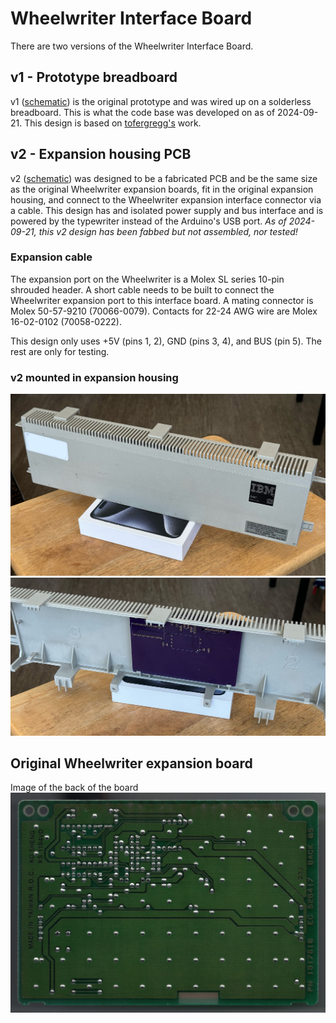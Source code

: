 # Wheelwriter Interface Board

There are two versions of the Wheelwriter Interface Board. 

## v1 - Prototype breadboard
v1 ([schematic](wwib-v1/wwib-v1_schematic.pdf)) is the original prototype and 
was wired up on a solderless breadboard. This is what the code base was 
developed on as of 2024-09-21. This design is based on 
[tofergregg's](https://github.com/tofergregg/IBM-Wheelwriter-Hack) work.


## v2 - Expansion housing PCB
v2 ([schematic](wwib-v2/WheelwriterInterfaceBoard_schematic.pdf)) was designed 
to be a fabricated PCB and be the same size as the original Wheelwriter 
expansion boards, fit in the original expansion housing, and connect to the 
Wheelwriter expansion interface connector via a cable. This design has and 
isolated power supply and bus interface and is powered by the typewriter 
instead of the Arduino's USB port. *As of 2024-09-21, this v2 design has been 
fabbed but not assembled, nor tested!*

### Expansion cable
The expansion port on the Wheelwriter is a Molex SL series 10-pin shrouded 
header. A short cable needs to be built to connect the Wheelwriter expansion 
port to this interface board. A mating connector is Molex 50-57-9210 
(70066-0079). Contacts for 22-24 AWG wire are Molex 16-02-0102 (70058-0222). 

This design only uses +5V (pins 1, 2), GND (pins 3, 4), and BUS (pin 5). The 
rest are only for testing.

### v2 mounted in expansion housing
![image](WheelwriterExpansionHousingExterior.jpg)
![image](WheelwriterExpansionHousingInterior.jpg)

## Original Wheelwriter expansion board
Image of the back of the board
![image](Wheelwriter-1317518-back-300dpi.jpg)
